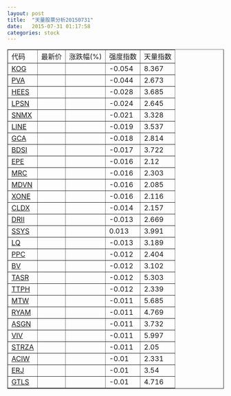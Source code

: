```yaml
---
layout: post
title:  "天量股票分析20150731"
date:   2015-07-31 01:17:58
categories: stock
---
```

<script type="text/javascript">
var stockList = []
stockList.push('gb_kog');
stockList.push('gb_pva');
stockList.push('gb_hees');
stockList.push('gb_lpsn');
stockList.push('gb_snmx');
stockList.push('gb_line');
stockList.push('gb_gca');
stockList.push('gb_bdsi');
stockList.push('gb_epe');
stockList.push('gb_mrc');
stockList.push('gb_mdvn');
stockList.push('gb_xone');
stockList.push('gb_cldx');
stockList.push('gb_drii');
stockList.push('gb_ssys');
stockList.push('gb_lq');
stockList.push('gb_ppc');
stockList.push('gb_bv');
stockList.push('gb_tasr');
stockList.push('gb_ttph');
stockList.push('gb_mtw');
stockList.push('gb_ryam');
stockList.push('gb_asgn');
stockList.push('gb_viv');
stockList.push('gb_strza');
stockList.push('gb_aciw');
stockList.push('gb_erj');
stockList.push('gb_gtls');
</script>

<table border="1">
 <tr>
  <td>代码</td>
  <td>最新价</td>
  <td>涨跌幅(%)</td>
 <td>强度指数</td>
 <td>天量指数</td>
</tr>
  <tr id="kog"><td><a href="http://stock.finance.sina.com.cn/usstock/quotes/KOG.html" target="_blank">KOG</a></td><td></td><td></td><td>-0.054</td><td>8.367</td></tr>
  <tr id="pva"><td><a href="http://stock.finance.sina.com.cn/usstock/quotes/PVA.html" target="_blank">PVA</a></td><td></td><td></td><td>-0.044</td><td>2.673</td></tr>
  <tr id="hees"><td><a href="http://stock.finance.sina.com.cn/usstock/quotes/HEES.html" target="_blank">HEES</a></td><td></td><td></td><td>-0.028</td><td>3.685</td></tr>
  <tr id="lpsn"><td><a href="http://stock.finance.sina.com.cn/usstock/quotes/LPSN.html" target="_blank">LPSN</a></td><td></td><td></td><td>-0.024</td><td>2.645</td></tr>
  <tr id="snmx"><td><a href="http://stock.finance.sina.com.cn/usstock/quotes/SNMX.html" target="_blank">SNMX</a></td><td></td><td></td><td>-0.021</td><td>3.328</td></tr>
  <tr id="line"><td><a href="http://stock.finance.sina.com.cn/usstock/quotes/LINE.html" target="_blank">LINE</a></td><td></td><td></td><td>-0.019</td><td>3.537</td></tr>
  <tr id="gca"><td><a href="http://stock.finance.sina.com.cn/usstock/quotes/GCA.html" target="_blank">GCA</a></td><td></td><td></td><td>-0.018</td><td>2.814</td></tr>
  <tr id="bdsi"><td><a href="http://stock.finance.sina.com.cn/usstock/quotes/BDSI.html" target="_blank">BDSI</a></td><td></td><td></td><td>-0.017</td><td>3.722</td></tr>
  <tr id="epe"><td><a href="http://stock.finance.sina.com.cn/usstock/quotes/EPE.html" target="_blank">EPE</a></td><td></td><td></td><td>-0.016</td><td>2.12</td></tr>
  <tr id="mrc"><td><a href="http://stock.finance.sina.com.cn/usstock/quotes/MRC.html" target="_blank">MRC</a></td><td></td><td></td><td>-0.016</td><td>2.303</td></tr>
  <tr id="mdvn"><td><a href="http://stock.finance.sina.com.cn/usstock/quotes/MDVN.html" target="_blank">MDVN</a></td><td></td><td></td><td>-0.016</td><td>2.085</td></tr>
  <tr id="xone"><td><a href="http://stock.finance.sina.com.cn/usstock/quotes/XONE.html" target="_blank">XONE</a></td><td></td><td></td><td>-0.016</td><td>2.116</td></tr>
  <tr id="cldx"><td><a href="http://stock.finance.sina.com.cn/usstock/quotes/CLDX.html" target="_blank">CLDX</a></td><td></td><td></td><td>-0.014</td><td>2.157</td></tr>
  <tr id="drii"><td><a href="http://stock.finance.sina.com.cn/usstock/quotes/DRII.html" target="_blank">DRII</a></td><td></td><td></td><td>-0.013</td><td>2.669</td></tr>
  <tr id="ssys"><td><a href="http://stock.finance.sina.com.cn/usstock/quotes/SSYS.html" target="_blank">SSYS</a></td><td></td><td></td><td>0.013</td><td>3.991</td></tr>
  <tr id="lq"><td><a href="http://stock.finance.sina.com.cn/usstock/quotes/LQ.html" target="_blank">LQ</a></td><td></td><td></td><td>-0.013</td><td>3.189</td></tr>
  <tr id="ppc"><td><a href="http://stock.finance.sina.com.cn/usstock/quotes/PPC.html" target="_blank">PPC</a></td><td></td><td></td><td>-0.012</td><td>2.404</td></tr>
  <tr id="bv"><td><a href="http://stock.finance.sina.com.cn/usstock/quotes/BV.html" target="_blank">BV</a></td><td></td><td></td><td>-0.012</td><td>3.102</td></tr>
  <tr id="tasr"><td><a href="http://stock.finance.sina.com.cn/usstock/quotes/TASR.html" target="_blank">TASR</a></td><td></td><td></td><td>-0.012</td><td>5.303</td></tr>
  <tr id="ttph"><td><a href="http://stock.finance.sina.com.cn/usstock/quotes/TTPH.html" target="_blank">TTPH</a></td><td></td><td></td><td>-0.012</td><td>2.339</td></tr>
  <tr id="mtw"><td><a href="http://stock.finance.sina.com.cn/usstock/quotes/MTW.html" target="_blank">MTW</a></td><td></td><td></td><td>-0.011</td><td>5.685</td></tr>
  <tr id="ryam"><td><a href="http://stock.finance.sina.com.cn/usstock/quotes/RYAM.html" target="_blank">RYAM</a></td><td></td><td></td><td>-0.011</td><td>4.769</td></tr>
  <tr id="asgn"><td><a href="http://stock.finance.sina.com.cn/usstock/quotes/ASGN.html" target="_blank">ASGN</a></td><td></td><td></td><td>-0.011</td><td>3.732</td></tr>
  <tr id="viv"><td><a href="http://stock.finance.sina.com.cn/usstock/quotes/VIV.html" target="_blank">VIV</a></td><td></td><td></td><td>-0.011</td><td>5.997</td></tr>
  <tr id="strza"><td><a href="http://stock.finance.sina.com.cn/usstock/quotes/STRZA.html" target="_blank">STRZA</a></td><td></td><td></td><td>-0.011</td><td>2.05</td></tr>
  <tr id="aciw"><td><a href="http://stock.finance.sina.com.cn/usstock/quotes/ACIW.html" target="_blank">ACIW</a></td><td></td><td></td><td>-0.01</td><td>2.331</td></tr>
  <tr id="erj"><td><a href="http://stock.finance.sina.com.cn/usstock/quotes/ERJ.html" target="_blank">ERJ</a></td><td></td><td></td><td>-0.01</td><td>3.54</td></tr>
  <tr id="gtls"><td><a href="http://stock.finance.sina.com.cn/usstock/quotes/GTLS.html" target="_blank">GTLS</a></td><td></td><td></td><td>-0.01</td><td>4.716</td></tr>
</table>
